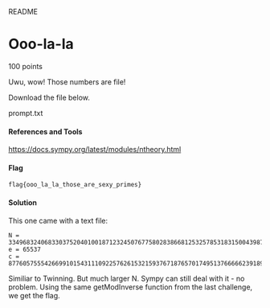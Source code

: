 README

# Ooo-la-la
100 points

Uwu, wow! Those numbers are file!

Download the file below.

prompt.txt

#### References and Tools
https://docs.sympy.org/latest/modules/ntheory.html

#### Flag 
```shell
flag{ooo_la_la_those_are_sexy_primes}
```

#### Solution
This one came with a text file:
```
N = 3349683240683303752040100187123245076775802838668125325785318315004398778586538866210198083573169673444543518654385038484177110828274648967185831623610409867689938609495858551308025785883804091
e = 65537
c = 87760575554266991015431110922576261532159376718765701749513766666239189012106797683148334771446801021047078003121816710825033894805743112580942399985961509685534309879621205633997976721084983
```
Similiar to Twinning. But much larger N. Sympy can still deal with it - no problem. Using the same getModInverse function from the last challenge, we get the flag.

